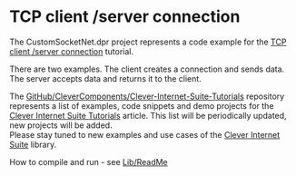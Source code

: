 # TCP client /server connection

The CustomSocketNet.dpr project represents a code example for the [TCP client /server connection](https://github.com/CleverComponents/Clever-Internet-Suite-Tutorials/tree/master/.net/CustomSocketNet) tutorial.   

There are two examples. The client creates a connection and sends data. The server accepts data and returns it to the client.   

The [GitHub/CleverComponents/Clever-Internet-Suite-Tutorials](https://github.com/CleverComponents/Clever-Internet-Suite-Tutorials) repository represents a list of examples, code snippets and demo projects for the [Clever Internet Suite Tutorials](https://www.clevercomponents.com/articles/article035/) article. This list will be periodically updated, new projects will be added.   
Please stay tuned to new examples and use cases of the [Clever Internet Suite](https://www.clevercomponents.com/products/inetsuite/) library.

How to compile and run - see [Lib/ReadMe](./Lib/ReadMe.md)   
